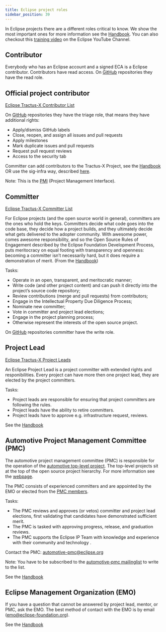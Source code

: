 ```yaml
---
title: Eclipse project roles
sidebar_position: 39
---
```


In Eclipse projects there are a different roles critical to know. We show the most important ones for more information see the [Handbook](https://www.eclipse.org/projects/handbook/#roles). You can also checkout this [training video](https://youtu.be/Yna8V2sOqws) on the Eclipse YouTube Channel.

## Contributor

Everybody who has an Eclipse account and a signed ECA is a Eclipse contributor.
Contributors have read access. On [GitHub](https://docs.github.com/en/organizations/managing-user-access-to-your-organizations-repositories/repository-roles-for-an-organization) repositories they have the read role.

## Official project contributor

[Eclipse Tractus-X Contributor List](https://projects.eclipse.org/projects/automotive.tractusx/who)

On [GitHub](https://docs.github.com/en/organizations/managing-user-access-to-your-organizations-repositories/repository-roles-for-an-organization) repositories they have the triage role, that means they have additional rights:

- Apply/dismiss GitHub labels
- Close, reopen, and assign all issues and pull requests
- Apply milestones
- Mark duplicate issues and pull requests
- Request pull request reviews
- Access to the security tab

Committer can add contributors to the Tractus-X Project,
see the [Handbook](https://www.eclipse.org/projects/handbook/#pmi-contributors) OR use the sig-infra way, described [here](/docs/oss/getting-started#extended-contributor-permissions).

Note: This is the [PMI](https://projects.eclipse.org/projects/automotive.tractusx) (Project Management Interface).

## Committer

[Eclipse Tractus-X Committer List](https://projects.eclipse.org/projects/automotive.tractusx/who)

For Eclipse projects (and the open source world in general), committers are the ones who hold the keys. Committers decide what code goes into the code base, they decide how a project builds, and they ultimately decide what gets delivered to the adopter community. With awesome power, comes awesome responsibility, and so the Open Source Rules of Engagement described by the Eclipse Foundation Development Process, puts meritocracy on equal footing with transparency and openness: becoming a committer isn’t necessarily hard, but it does require a demonstration of merit. (From the [Handbook](https://www.eclipse.org/projects/handbook/#roles-cm))

Tasks:

- Operate in an open, transparent, and meritocratic manner;
- Write code (and other project content) and can push it directly into the project’s source code repository;
- Review contributions (merge and pull requests) from contributors;
- Engage in the Intellectual Property Due Diligence Process;
- Nominate new committer;
- Vote in committer and project lead elections;
- Engage in the project planning process;
- Otherwise represent the interests of the open source project.

On [GitHub](https://docs.github.com/en/organizations/managing-user-access-to-your-organizations-repositories/repository-roles-for-an-organization) repositories committer have the write role.

## Project Lead

[Eclipse Tractus-X Project Leads](https://projects.eclipse.org/projects/automotive.tractusx/who)

An Eclipse Project Lead is a project committer with extended rights and responibilities. Every project can have more then one project lead, they are elected by the project committers.

Tasks:

- Project leads are responsible for ensuring that project committers are following the rules.
- Project leads have the ability to retire committers.
- Project leads have to approve e.g. infrastructure request, reviews.

See the [Handbook](https://www.eclipse.org/projects/handbook/#roles-pl)

## Automotive Project Management Committee (PMC)

The automotive project management committee (PMC) is responsible for the operation of the [automotive top-level project](https://projects.eclipse.org/projects/automotive). The top-level projects sit at the top of the open source project hierarchy. For more information see the [webpage](https://www.eclipse.org/automotive/).

The PMC consists of experienced committers and are appointed by the EMO or elected from the [PMC members](https://projects.eclipse.org/projects/automotive/who).

Tasks:

- The PMC reviews and approves (or vetos) committer and project lead elections, first validating that candidates have demonstrated sufficient merit.
- The PMC is tasked with approving progress, release, and graduation reviews.
- The PMC supports the Eclipse IP Team with knowledge and experience with their community and technology .

Contact the PMC: [automotive-pmc@eclipse.org](mailto:automotive-pmc@eclipse.org)

Note: You have to be subscribed to the [automotive-pmc mailinglist](https://accounts.eclipse.org/mailing-list/automotive-pmc) to write to the list.

See the [Handbook](https://www.eclipse.org/projects/handbook/#roles-pmc)

## Eclipse Management Organization (EMO)

If you have a question that cannot be answered by project lead, mentor, or PMC, ask the EMO.
The best method of contact with the EMO is by email ([emo@eclipse-foundation.org](mailto:emo@eclipse-foundation.org)).

See the [Handbook](https://www.eclipse.org/projects/handbook/#roles-emo)
